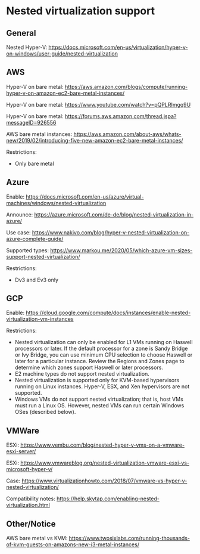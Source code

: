 # Nested virtualization support

## General

Nested Hyper-V: https://docs.microsoft.com/en-us/virtualization/hyper-v-on-windows/user-guide/nested-virtualization

## AWS

Hyper-V on bare metal: https://aws.amazon.com/blogs/compute/running-hyper-v-on-amazon-ec2-bare-metal-instances/

Hyper-V on bare metal: https://www.youtube.com/watch?v=pQPLRImgq9U

Hyper-V on bare metal: https://forums.aws.amazon.com/thread.jspa?messageID=926556

AWS bare metal instances: https://aws.amazon.com/about-aws/whats-new/2019/02/introducing-five-new-amazon-ec2-bare-metal-instances/

Restrictions:
- Only bare metal

## Azure

Enable: https://docs.microsoft.com/en-us/azure/virtual-machines/windows/nested-virtualization

Announce: https://azure.microsoft.com/de-de/blog/nested-virtualization-in-azure/

Use case: https://www.nakivo.com/blog/hyper-v-nested-virtualization-on-azure-complete-guide/

Supported types: https://www.markou.me/2020/05/which-azure-vm-sizes-support-nested-virtualization/

Restrictions:
- Dv3 and Ev3 only

## GCP

Enable: https://cloud.google.com/compute/docs/instances/enable-nested-virtualization-vm-instances

Restrictions:
- Nested virtualization can only be enabled for L1 VMs running on Haswell processors or later. If the default processor for a zone is Sandy Bridge or Ivy Bridge, you can use minimum CPU selection to choose Haswell or later for a particular instance. Review the Regions and Zones page to determine which zones support Haswell or later processors.
- E2 machine types do not support nested virtualization.
- Nested virtualization is supported only for KVM-based hypervisors running on Linux instances. Hyper-V, ESX, and Xen hypervisors are not supported.
- Windows VMs do not support nested virtualization; that is, host VMs must run a Linux OS. However, nested VMs can run certain Windows OSes (described below).

## VMWare

ESXi: https://www.vembu.com/blog/nested-hyper-v-vms-on-a-vmware-esxi-server/

ESXi: https://www.vmwareblog.org/nested-virtualization-vmware-esxi-vs-microsoft-hyper-v/

Case: https://www.virtualizationhowto.com/2018/07/vmware-vs-hyper-v-nested-virtualization/

Compatibility notes: https://help.skytap.com/enabling-nested-virtualization.html

## Other/Notice

AWS bare metal vs KVM: https://www.twosixlabs.com/running-thousands-of-kvm-guests-on-amazons-new-i3-metal-instances/
